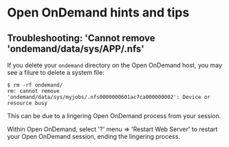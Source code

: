 # Open OnDemand hints and tips

## Troubleshooting: 'Cannot remove 'ondemand/data/sys/APP/.nfs'

If you delete your `ondemand` directory on the Open OnDemand host, you may see a filure to delete a system file:

```console
$ rm -rf ondemand/
rm: cannot remove 'ondemand/data/sys/myjobs/.nfs0000000601ac7ca000000002': Device or resource busy
```

This can be due to a lingering Open OnDemand process from your session.

Within Open OnDemand, select '?' menu => 'Restart Web Server' to restart your Open OnDemand session, ending the lingering process.
